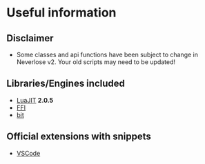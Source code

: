 # Useful information

## Disclaimer
* Some classes and api functions have been subject to change in Neverlose v2. Your old scripts may need to be updated!

## Libraries/Engines included

* [LuaJIT](https://github.com/LuaJIT/LuaJIT) **2.0.5**
* [FFI](https://luajit.org/ext_ffi.html)
* [bit](https://bitop.luajit.org/api.html)

## Official extensions with snippets

* [VSCode](https://marketplace.visualstudio.com/items?itemName=es3n1n.neverlose-lua-api)
